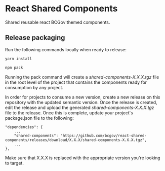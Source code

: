 # React Shared Components

Shared reusable react BCGov themed components.

## Release packaging

Run the following commands locally when ready to release:

```bash
yarn install
```

```bash 
npm pack
```

Running the pack command will create a *shared-components-X.X.X.tgz* file in the root level of the project that contains the components ready for consumption by any project.

In order for projects to consume a new version, create a new release on this repository with the updated semantic version. Once the release is created, edit the release and upload the generated *shared-components-X.X.X.tgz* file to the release. Once this is complete, update your project's package.json file to the following:

```
"dependencies": {
    ...
    "shared-components": "https://github.com/bcgov/react-shared-components/releases/download/X.X.X/shared-components-X.X.X.tgz",
    ...
},
```

Make sure that X.X.X is replaced with the appropriate version you're looking to target.
